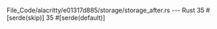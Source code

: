 File_Code/alacritty/e01317d885/storage/storage_after.rs --- Rust
35     #[serde(skip)]                                                                                                                                        35     #[serde(default)]

